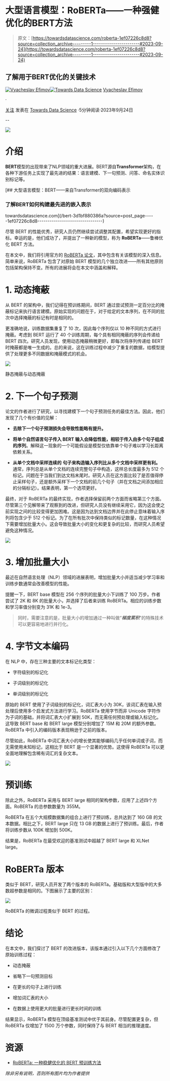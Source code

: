 # 大型语言模型：RoBERTa——一种强健优化的BERT方法

> 原文：[https://towardsdatascience.com/roberta-1ef07226c8d8?source=collection_archive---------1-----------------------#2023-09-24](https://towardsdatascience.com/roberta-1ef07226c8d8?source=collection_archive---------1-----------------------#2023-09-24)

## 了解用于BERT优化的关键技术

[](https://medium.com/@slavahead?source=post_page-----1ef07226c8d8--------------------------------)[![Vyacheslav Efimov](../Images/db4b02e75d257063e8e9d3f1f75d9d6d.png)](https://medium.com/@slavahead?source=post_page-----1ef07226c8d8--------------------------------)[](https://towardsdatascience.com/?source=post_page-----1ef07226c8d8--------------------------------)[![Towards Data Science](../Images/a6ff2676ffcc0c7aad8aaf1d79379785.png)](https://towardsdatascience.com/?source=post_page-----1ef07226c8d8--------------------------------) [Vyacheslav Efimov](https://medium.com/@slavahead?source=post_page-----1ef07226c8d8--------------------------------)

·

[关注](https://medium.com/m/signin?actionUrl=https%3A%2F%2Fmedium.com%2F_%2Fsubscribe%2Fuser%2Fc8a0ca9d85d8&operation=register&redirect=https%3A%2F%2Ftowardsdatascience.com%2Froberta-1ef07226c8d8&user=Vyacheslav+Efimov&userId=c8a0ca9d85d8&source=post_page-c8a0ca9d85d8----1ef07226c8d8---------------------post_header-----------) 发表在 [Towards Data Science](https://towardsdatascience.com/?source=post_page-----1ef07226c8d8--------------------------------) ·5分钟阅读·2023年9月24日[](https://medium.com/m/signin?actionUrl=https%3A%2F%2Fmedium.com%2F_%2Fvote%2Ftowards-data-science%2F1ef07226c8d8&operation=register&redirect=https%3A%2F%2Ftowardsdatascience.com%2Froberta-1ef07226c8d8&user=Vyacheslav+Efimov&userId=c8a0ca9d85d8&source=-----1ef07226c8d8---------------------clap_footer-----------)

--

[](https://medium.com/m/signin?actionUrl=https%3A%2F%2Fmedium.com%2F_%2Fbookmark%2Fp%2F1ef07226c8d8&operation=register&redirect=https%3A%2F%2Ftowardsdatascience.com%2Froberta-1ef07226c8d8&source=-----1ef07226c8d8---------------------bookmark_footer-----------)![](../Images/0fcff885fed32012c5a3ec2976d5f60c.png)

# 介绍

**BERT**模型的出现带来了NLP领域的重大进展。BERT源自**Transformer**架构，在各种下游任务上实现了最先进的结果：语言建模、下一句预测、问答、命名实体识别标记等。

[](/bert-3d1bf880386a?source=post_page-----1ef07226c8d8--------------------------------) [## 大型语言模型：BERT——来自Transformer的双向编码表示

### 了解**BERT**如何构建最先进的嵌入表示

towardsdatascience.com](/bert-3d1bf880386a?source=post_page-----1ef07226c8d8--------------------------------)

尽管 BERT 的性能优秀，研究人员仍然继续尝试调整其配置，希望实现更好的指标。幸运的是，他们成功了，并提出了一种新的模型，称为 **RoBERTa**——鲁棒优化 BERT 方法。

在本文中，我们将引用官方的 [RoBERTa 论文](https://arxiv.org/pdf/1907.11692.pdf)，其中包含有关该模型的深入信息。简单来说，RoBERTa 包含了对原始 BERT 模型的几个独立改进——所有其他原则包括架构保持不变。所有的进展将会在本文中涵盖和解释。

# 1\. 动态掩蔽

从 BERT 的架构中，我们记得在预训练期间，BERT 通过尝试预测一定百分比的掩蔽标记来执行语言建模。原始实现的问题在于，对于给定的文本序列，在不同的批次中选择掩蔽的标记有时是相同的。

更准确地说，训练数据集重复了 10 次，因此每个序列仅以 10 种不同的方式进行掩蔽。考虑到 BERT 运行了 40 个训练周期，每个具有相同掩蔽的序列会传递给 BERT 四次。研究人员发现，使用动态掩蔽稍微更好，即每次将序列传递给 BERT 时掩蔽都是唯一生成的。总的来说，这在训练过程中减少了重复的数据，给模型提供了处理更多不同数据和掩蔽模式的机会。

![](../Images/5f0d5098a4da926aa2d2e4e5d5b760a7.png)

静态掩蔽与动态掩蔽

# 2\. 下一个句子预测

论文的作者进行了研究，以寻找建模下一个句子预测任务的最佳方法。因此，他们发现了几个有价值的见解：

+   **去除下一个句子预测损失会导致性能略有提升。**

+   **将单个自然语言句子传入 BERT 输入会降低性能，相较于传入由多个句子组成的序列**。解释这一现象的一个可能假设是模型仅依靠单个句子难以学习长距离依赖关系。

+   **从单个文档中采样连续的** **句子来构造输入序列比从多个文档中采样更有利。** 通常，序列总是从单个文档的连续完整句子中构造，这样总长度最多为 512 个标记。问题在于当我们到达文档末尾时。研究人员在这方面比较了是否值得停止采样句子，还是额外采样下一个文档的前几个句子（并在文档之间添加相应的分隔标记）。结果表明，第一个选项更好。

最终，对于 RoBERTa 的最终实现，作者选择保留前两个方面而省略第三个方面。尽管第三个见解带来了观察到的改进，但研究人员没有继续采用它，因为这会使之前实现之间的比较变得更加困难。这是因为达到文档边界并在此停止意味着输入序列将包含少于 512 个标记。为了在所有批次中保持类似的标记数量，在这种情况下需要增加批量大小。这会导致批量大小的变化和更复杂的比较，而研究人员希望避免这种情况。

![](../Images/49279eaf526bc460b7f3d52923f394a1.png)

# 3\. 增加批量大小

最近在自然语言处理（NLP）领域的进展表明，增加批量大小并适当减少学习率和训练步数通常会改善模型的性能。

提醒一下，BERT base 模型在 256 个序列的批量大小下训练了 100 万步。作者尝试了 2K 和 8K 的批量大小，并选择了后者来训练 RoBERTa。相应的训练步数和学习率值分别变为 31K 和 1e-3。

> 同时，需要注意的是，批量大小的增加通过一种叫做“***梯度累积***”的特殊技术可以更容易地进行并行化。

# 4\. 字节文本编码

在 NLP 中，存在三种主要的文本标记化类型：

+   字符级别的标记化

+   子词级别的标记化

+   单词级别的标记化

原始的 BERT 使用了子词级别的标记化，词汇表大小为 30K，该词汇表在输入预处理后使用多个启发式方法进行学习。RoBERTa 使用字节而非 Unicode 字符作为子词的基础，并将词汇表大小扩展到 50K，而无需任何预处理或输入标记化。这导致 BERT base 和 BERT large 模型分别增加了 15M 和 20M 的额外参数。RoBERTa 中引入的编码版本表现稍逊于之前的版本。

尽管如此，RoBERTa 中词汇表大小的增长使其能够编码几乎任何单词或子词，而无需使用未知标记，这相比于 BERT 是一个显著的优势。这使得 RoBERTa 可以更全面地理解包含稀有词汇的复杂文本。

![](../Images/cdee0913cccc1b2bf6291958373ee900.png)

# 预训练

除此之外，RoBERTa 采用与 BERT large 相同的架构参数，应用了上述四个方面。RoBERTa 的总参数数量为 355M。

RoBERTa 在五个大规模数据集的组合上进行了预训练，总共达到了 160 GB 的文本数据。相比之下，BERT large 只在 13 GB 的数据上进行了预训练。最后，作者将训练步数从 100K 增加到 500K。

结果是，RoBERTa 在最受欢迎的基准测试中超越了 BERT large 和 XLNet large。

# RoBERTa 版本

类似于 BERT，研究人员开发了两个版本的 RoBERTa。基础版和大型版中的大多数超参数是相同的。下图展示了主要的区别：

![](../Images/a46e3fd0b0d36e07965b858682fb8e91.png)

RoBERTa 的微调过程类似于 BERT 的过程。

# 结论

在本文中，我们探讨了 BERT 的改进版本，该版本通过引入以下几个方面修改了原始训练过程：

+   动态掩蔽

+   省略下一句预测目标

+   在更长的句子上进行训练

+   增加词汇表的大小

+   在数据上使用更大的批量进行更长时间的训练

结果显示，RoBERTa 模型在顶级基准测试中优于其前身。尽管配置更复杂，但 RoBERTa 仅增加了 1500 万个参数，同时保持了与 BERT 相当的推理速度。

# 资源

+   [RoBERTa: 一种稳健优化的 BERT 预训练方法](https://arxiv.org/pdf/1907.11692.pdf)

*除非另有说明，否则所有图片均为作者提供*
